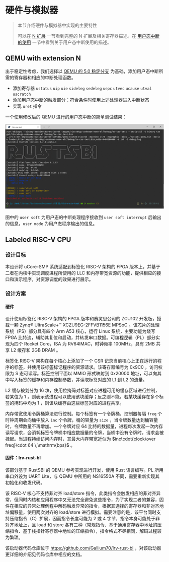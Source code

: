 # 硬件与模拟器

> 本节介绍硬件与模拟器中实现的主要特性
>
> 可以在 [N 扩展](ch1_extN.md) 一节看到完整的 N 扩展及相关寄存器描述。在 [用户态中断的使用](ch1_use_of_user_mode_trap.md) 一节中看到关于用户态中断使用的描述。

## QEMU with extension N

出于稳定性考虑，我们选择以 [QEMU 的 5.0 稳定分支](https://github.com/qemu/qemu/tree/stable-5.0) 为基础，添加用户态中断所需的寄存器和相应的中断处理函数。

- 添加寄存器 `ustatus` `uip` `uie` `sideleg` `sedeleg` `uepc` `utvec` `ucause` `utval` `uscratch`
- 添加用户态中断的触发部分：符合条件时使用上述处理器进入中断状态
- 实现 `uret` 指令

一个使用修改后的 QEMU 进行的用户态中断的简单测试结果：

![user mode trap test](assets/user_mode_trap_test.png)

图中的 `user soft` 为用户态的中断处理程序接收到 `user soft interrupt` 后输出的信息，`user mode` 为用户态程序输出的信息。

## Labeled RISC-V CPU

### 设计目标

本设计将 uCore-SMP 系统适配到标签化 RISC-V 架构的 FPGA 版本上，并基于二者在内核中实现调度进程所使用的 LLC 和内存带宽资源的功能，提供相应的接口和演示程序，对资源调度的效果进行展示。

### 设计方案

#### 硬件

设计使用标签化 RISC-V 架构的 FPGA 版本和赛灵思公司的 ZCU102 开发板，搭载一颗 Zynq® UltraScale+™ XCZU9EG-2FFVB1156E MPSoC 。该芯片的处理系统（PS）部分具有四个 Arm A53 核心，运行 Linux 系统，主要功能为烧写 FPGA 比特流，辅助其复位和启动，并转发串口数据。可编程逻辑（PL）部分实现为四个 Rocket Core，ISA 为 RV64IMAC，时钟频率 100MHz，具有 2MB 共享 L2 缓存和 2GB DRAM 。

标签化 RISC-V 架构在每个核心上添加了一个 CSR 记录当前核心上正在运行的程序的标签，并使用该标签标记程序的资源请求。该寄存器编号为 0x9C0 ，访问权限为 S 态可读写。标签控制平面以 MMIO 形式映射到 0x20000 地址，可以向其中写入标签的缓存和内存控制参数，并读取标签对应的 L1 到 L2 的流量。

L2 缓存被划分为 16 块，使用位掩码对标签对应进程可用的缓存区域进行控制，若某位为 1 ，则表示该进程可以使用该块缓存；反之则不能。若某块缓存在多个标签的掩码中均为 1 ，则该块缓存由这些标签对应的进程共享。

内存带宽使用令牌桶算法进行控制。每个标签有一个令牌桶，控制器每隔 `freq` 个时钟周期会向桶中放入 `inc` 个令牌，桶的容量为 `size` ，当令牌数量达到桶容量时，令牌数量不再增加。一个令牌对应 64 比特的数据量，进程每次发起一次内存读写请求，会消耗标签令牌桶中相应数据量的令牌，当桶中没有令牌时，请求会被挂起。当进程持续访问内存时，其最大内存带宽近似为 $inc\cdot{clock\over freq}\cdot 64 \,\mathrm{bps}$ 。

#### 固件：lrv-rust-bl

该部分基于 RustSBI 的 QEMU 参考实现进行开发，使用 Rust 语言编写。PL 所用串口外设为 UART Lite，与 QEMU 中所用的 NS16550A 不同，需要重新实现其初始化和收发代码。

该 RISC-V 核心不支持非对齐 load/store 指令，此类指令会触发相应的非对齐异常，但同时内核和应用程序中又无法完全避免这些指令，为了实现二者的兼容，固件在相应的异常处理例程中解码触发异常的指令，根据其选择的寄存器和非对齐地址偏移量，使用两次对齐的 load/store 进行模拟。需要注意的是，该平台同时支持压缩指令（C）扩展，因而指令长度可能为 2 或 4 字节，指令本身可能处于非对齐地址上，且 load 和 store 各有三种（常规指令、基于通用寄存器中地址的压缩指令、基于栈指针寄存器中地址的压缩指令），指令格式不尽相同，解码过程较为繁琐。

该启动器代码仓库位于 https://github.com/Gallium70/lrv-rust-bl ，对该启动器更详细的介绍见代码仓库中相应的文档。
